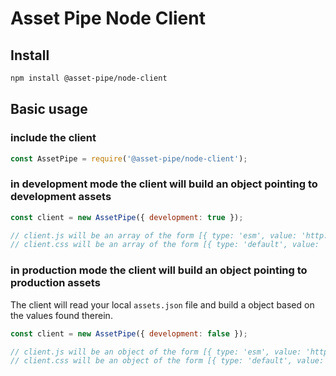 # Asset Pipe Node Client

## Install

```sh
npm install @asset-pipe/node-client
```

## Basic usage

### include the client

```js
const AssetPipe = require('@asset-pipe/node-client');
```

### in development mode the client will build an object pointing to development assets

```js
const client = new AssetPipe({ development: true });

// client.js will be an array of the form [{ type: 'esm', value: 'http://<localhost>:<port>/assets/script.js' }]
// client.css will be an array of the form [{ type: 'default', value: 'http://<localhost>:<port>/assets/styles.css' }]
```

### in production mode the client will build an object pointing to production assets

The client will read your local `assets.json` file and build a object based on the values found therein.

```js
const client = new AssetPipe({ development: false });

// client.js will be an object of the form [{ type: 'esm', value: 'http://<asset server>/finn/js/my-app/1.0.0/index.js' }]
// client.css will be an object of the form [{ type: 'default', value: 'http://<asset server>/finn/css/my-app/1.0.0/index.css' }]
```
